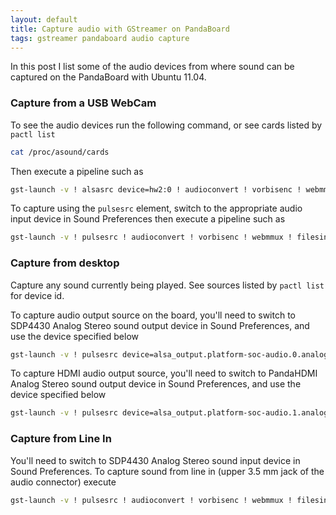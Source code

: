 ```yaml
---
layout: default
title: Capture audio with GStreamer on PandaBoard
tags: gstreamer pandaboard audio capture
---
```


In this post I list some of the audio devices from where sound can be captured on the PandaBoard with Ubuntu 11.04.

### Capture from a USB WebCam

To see the audio devices run the following command, or see cards listed by `pactl list`

```bash
cat /proc/asound/cards
```

Then execute a pipeline such as

```bash
gst-launch -v ! alsasrc device=hw2:0 ! audioconvert ! vorbisenc ! webmmux ! filesink location=audio.mkv
```

To capture using the `pulsesrc` element, switch to the appropriate audio input device in Sound Preferences then execute a pipeline such as

```bash
gst-launch -v ! pulsesrc ! audioconvert ! vorbisenc ! webmmux ! filesink location=audio.mkv
```

### Capture from desktop

Capture any sound currently being played. See sources listed by `pactl list` for device id.

To capture audio output source on the board, you'll need to switch to SDP4430 Analog Stereo sound output device in Sound Preferences, and use the device specified below

```bash
gst-launch -v ! pulsesrc device=alsa_output.platform-soc-audio.0.analog-stereo.monitor ! audioconvert ! vorbisenc ! webmmux ! filesink location=audio.mkv
```

To capture HDMI audio output source, you'll need to switch to PandaHDMI Analog Stereo sound output device in Sound Preferences, and use the device specified below

```bash
gst-launch -v ! pulsesrc device=alsa_output.platform-soc-audio.1.analog-stereo.monitor ! audioconvert ! vorbisenc ! webmmux ! filesink location=audio.mkv
```

### Capture from Line In

You'll need to switch to SDP4430 Analog Stereo sound input device in Sound Preferences. To capture sound from line in (upper 3.5 mm jack of the audio connector) execute

```bash
gst-launch -v ! pulsesrc ! audioconvert ! vorbisenc ! webmmux ! filesink location=audio.mkv
```
